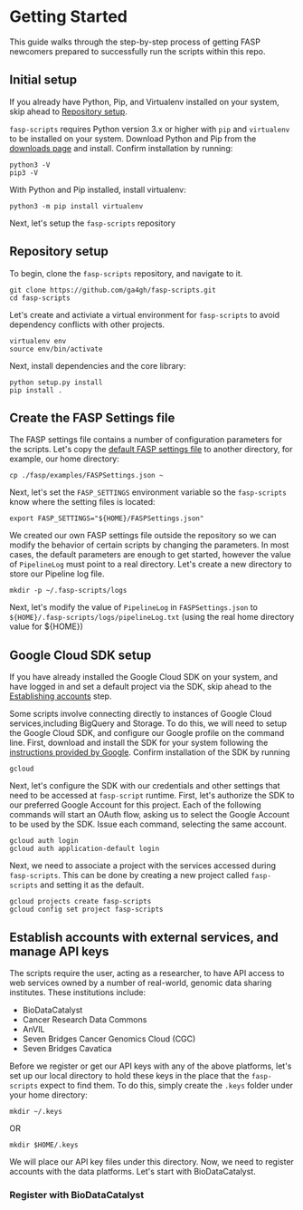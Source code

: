 # Getting Started

This guide walks through the step-by-step process of getting FASP newcomers 
prepared to successfully run the scripts within this repo.

## Initial setup

If you already have Python, Pip, and Virtualenv installed on your system, skip
ahead to [Repository setup](#repository-setup).

`fasp-scripts` requires Python version 3.x or higher with `pip` and `virtualenv`
to be installed on your system. Download Python and Pip from the
[downloads page](https://www.python.org/downloads/) and install. Confirm
installation by running:
```
python3 -V
pip3 -V
```

With Python and Pip installed, install virtualenv:
```
python3 -m pip install virtualenv
```

Next, let's setup the `fasp-scripts` repository

## Repository setup <a id="repository-setup"></a>

To begin, clone the `fasp-scripts` repository, and navigate to it.
```
git clone https://github.com/ga4gh/fasp-scripts.git
cd fasp-scripts
```

Let's create and activiate a virtual environment for `fasp-scripts` to avoid dependency conflicts with other projects.
```
virtualenv env
source env/bin/activate
```

Next, install dependencies and the core library:
```
python setup.py install
pip install .
```

## Create the FASP Settings file

The FASP settings file contains a number of configuration parameters for the 
scripts. Let's copy the [default FASP settings file](./fasp/examples/FASPSettings.json) to another directory, for example, our home directory:
```
cp ./fasp/examples/FASPSettings.json ~
```

Next, let's set the `FASP_SETTINGS` environment variable so the `fasp-scripts`
know where the setting files is located:
```
export FASP_SETTINGS="${HOME}/FASPSettings.json"
```

We created our own FASP settings file outside the repository so we can modify
the behavior of certain scripts by changing the parameters. In most cases, the default parameters are enough to get started, however the value of `PipelineLog`
must point to a real directory. Let's create a new directory to store our
Pipeline log file.

```
mkdir -p ~/.fasp-scripts/logs
```

Next, let's modify the value of `PipelineLog` in `FASPSettings.json` to
`${HOME}/.fasp-scripts/logs/pipelineLog.txt` (using the real home directory value
for ${HOME})

## Google Cloud SDK setup

If you have already installed the Google Cloud SDK on your system, and have logged in and set a default project via the SDK, skip ahead to the [Establishing accounts](#establish-accounts) step.

Some scripts involve connecting directly to instances of Google Cloud services,including BigQuery and Storage. To do this, we will need to setup the Google Cloud SDK, and configure our Google profile on the command line. First, download and install the SDK for your system following the [instructions provided by Google](https://cloud.google.com/sdk/docs/install). Confirm installation of the SDK
by running
```
gcloud
```

Next, let's configure the SDK with our credentials and other settings that
need to be accessed at `fasp-script` runtime. First, let's authorize the SDK
to our preferred Google Account for this project. Each of the following commands
will start an OAuth flow, asking us to select the Google Account to be used by
the SDK. Issue each command, selecting the same account.

```
gcloud auth login
gcloud auth application-default login
```

Next, we need to associate a project with the services accessed during `fasp-scripts`. This can be done by creating a new project called `fasp-scripts`
and setting it as the default.

```
gcloud projects create fasp-scripts
gcloud config set project fasp-scripts
```

## Establish accounts with external services, and manage API keys <a id="establish-accounts"></a>

The scripts require the user, acting as a researcher, to have API access
to web services owned by a number of real-world, genomic data sharing institutes.
These institutions include:
* BioDataCatalyst
* Cancer Research Data Commons
* AnVIL
* Seven Bridges Cancer Genomics Cloud (CGC) 
* Seven Bridges Cavatica

Before we register or get our API keys with any of the above platforms, let's 
set up our local directory to hold these keys in the place that the
`fasp-scripts` expect to find them. To do this, simply create the `.keys` folder under your home directory:
```
mkdir ~/.keys
```
OR
```
mkdir $HOME/.keys
```

We will place our API key files under this directory. Now, we need to register
accounts with the data platforms. Let's start with BioDataCatalyst.

### Register with BioDataCatalyst
